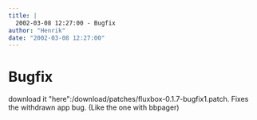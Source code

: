 ```yaml
---
title: |
  2002-03-08 12:27:00 - Bugfix
author: "Henrik"
date: "2002-03-08 12:27:00"
---
```


# Bugfix

download it "here":/download/patches/fluxbox-0.1.7-bugfix1.patch.
Fixes the withdrawn app bug. (Like the one with bbpager)



